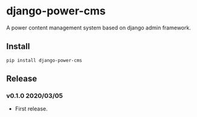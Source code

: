 # django-power-cms

A power content management system based on django admin framework.

## Install

```shell
pip install django-power-cms
```

## Release

### v0.1.0 2020/03/05

- First release.
